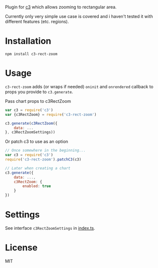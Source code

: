 Plugin for [c3](https://github.com/c3js/c3) which allows zooming to rectangular area.

Currently only very simple use case is covered and i haven't tested it with different features (etc. regions).

# Installation

```
npm install c3-rect-zoom
```

# Usage

`c3-rect-zoom` adds (or wraps if needed) `oninit` and `onrendered` callback to props you provide to `c3.generate`.

Pass chart props to c3RectZoom

```js
var c3 = require('c3')
var {c3RectZoom} = require('c3-rect-zoom')

c3.generate(c3RectZoom({
    data: ...
}, c3RectZoomSettings))
```

Or patch c3 to use as an option

```js
// Once somewhere in the beginning...
var c3 = require('c3')
require('c3-rect-zoom').patchC3(c3)

// Later when creating a chart
c3.generate({
    data: ...,
    c3RectZoom: {
        enabled: true
    }
})
```

# Settings

See interface `c3RectZoomSettings` in [index.ts](https://github.com/nidu/c3-rect-zoom/blob/master/src/index.ts).

# License

MIT